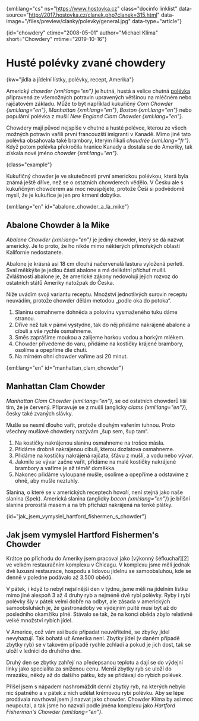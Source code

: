 
{xml:lang="cs" ns="https://www.hostovka.cz" class="docinfo linklist" data-source="http://2017.hostovka.cz/clanek.php?clanek=315.html" data-image="/files/preview/clanky/polevky/general.jpg" data-type="article"}

{id="chowdery" ctime="2008-05-01" author="Michael Klíma" short="Chowdery" mtime="2019-10-16"}

# Husté polévky zvané chowdery

{kw="jídla a jídelní lístky, polévky, recept, Amerika"}

Americký _chowder {xml:lang="en"}_ je hutná, hustá a velice chutná [polévka][1] připravená ze všemožných potravin upravených většinou na mléčném nebo rajčatovém základu. Může to být například kukuřičný _Corn Chowder {xml:lang="en"}_, _Manhattan {xml:lang="en"}_, _Boston {xml:lang="en"}_ nebo populární polévka z mušlí _New England Clam Chowder {xml:lang="en"}_.

Chowdery mají původ nejspíše v chutné a husté polévce, kterou ze všech možných potravin vařili první francouzští imigranti v Kanadě. Mimo jiné tato polévka obsahovala také brambory, kterým říkali _chaudrée {xml:lang="fr"}_. Když potom polévka překročila hranice Kanady a dostala se do Ameriky, tak získala nové jméno _chowder {xml:lang="en"}_.

{class="example"}

Kukuřičný chowder je ve skutečnosti první americkou polévkou, která byla známá ještě dříve, než se o ostatních chowderech vědělo. V Česku ale s kukuřičným chowderem asi moc neuspějete, protože Češi si podvědomě myslí, že je kukuřice je jen pro krmení dobytka.

{xml:lang="en" id="abalone\_chowder\_a\_la\_mike"}

## Abalone Chowder à la Mike

_Abalone Chowder {xml:lang="en"}_ je jediný chowder, který se dá nazvat americký. Je to proto, že ho nikde mimo některých přímořských oblastí Kalifornie nedostanete.

Abalone je krásná asi 18 cm dlouhá načervenalá lastura vyložená perletí. Sval měkkýše je jedlou částí abalone a má delikátní příchuť mušlí. Zvláštností abalone je, že americké zákony nedovolují jejich rozvoz do ostatních států Ameriky natožpak do Česka.

Níže uvádím svoji variantu receptu. Množství jednotlivých surovin receptu neuvádím, protože chowder dělám metodou „podle oka do potoka“.

  1. Slaninu osmahneme dohněda a polovinu vysmaženého tuku dáme stranou.
  2. Dříve než tuk v pánvi vystydne, tak do něj přidáme nakrájené abalone a cibuli a vše rychle osmahneme.
  3. Směs zaprášíme moukou a zalijeme horkou vodou a horkým mlékem.
  4. Chowder přivedeme do varu, přidáme na kostičky krájené brambory, osolíme a opepříme dle chuti.
  5. Na mírném ohni chowder vaříme asi 20 minut.

{xml:lang="en" id="manhattan\_clam\_chowder"}

## Manhattan Clam Chowder

_Manhattan Clam Chowder {xml:lang="en"}_, se od ostatních chowderů liší tím, že je červený. Připravuje se z mušlí (anglicky _clams {xml:lang="en"}_), česky také zvaných slávky.

Mušle se nesmí dlouho vařit, protože dlouhým vařením tuhnou. Proto všechny mušlové chowdery nazývám „šup sem, šup tam“.

  1. Na kostičky nakrájenou slaninu osmahneme na trošce másla.
  2. Přidáme drobně nakrájenou cibuli, kterou dozlatova osmahneme.
  3. Přidáme na kostičky nakrájená rajčata, šťávu z mušlí, a vodu nebo vývar.
  4. Jakmile se vývar začne vařit, přidáme na malé kostičky nakrájené brambory a vaříme je až téměř doměkka.
  5. Nakonec přidáme vyloupané mušle, osolíme a opepříme a odstavíme z ohně, aby mušle neztuhly.

Slanina, o které se v amerických receptech hovoří, není stejná jako naše slanina (špek). Americká slanina (anglicky _bacon {xml:lang="en"}_) je břišní slanina prorostlá masem a na trh přichází nakrájená na tenké plátky.

{id="jak\_jsem\_vymyslel\_hartford\_fishermen\_s\_chowder"}

## Jak jsem vymyslel Hartford Fishermen's Chowder

Krátce po příchodu do Ameriky jsem pracoval jako \[výkonný šéfkuchař\]\[2\] ve velkém restauračním komplexu v Chicagu. V komplexu jsme měli jednak dvě luxusní restaurace, hospodu a lidovou jídelnu se samoobsluhou, kde se denně v poledne podávalo až 3.500 obědů.

V pátek, i když to nebyl nejsilnější den v týdnu, jsme měli na jídelním lístku mimo jiné alespoň 3 až 4 druhy ryb a nejméně dvě rybí polévky. Ryby i rybí polévky šly v pátek velmi dobře na odbyt, ale zásada v amerických samoobsluhách je, že gastronádoby ve výdejním pultě musí být až do posledního okamžiku plné. Stávalo se tak, že na konci oběda zbylo relativně velké množství rybích jídel.

V Americe, což vám asi bude připadat neuvěřitelné, se zbytky jídel nevyhazují. Tak bohatá už Amerika není. Zbytky jídel (v daném případě zbytky ryb) se v takovém případě rychle zchladí a pokud je jich dost, tak se uloží v lednici do druhého dne.

Druhý den se zbytky zahřejí na předepsanou teplotu a dají se do výdejní linky jako specialita za sníženou cenu. Menší zbytky ryb se uloží do mrazáku, někdy až do dalšího pátku, kdy se přidávají do rybích polévek.

Přišel jsem s nápadem nashromáždit denní zbytky ryb, na kterých nebylo nic špatného a v pátek z nich udělat krémovou rybí polévku. Aby se lépe prodávala navrhoval jsem jí nazvat jako chowder. Chowder Klíma by asi moc neupoutal, a tak jsme ho nazvali podle jména komplexu jako _Hartford Fisherman's Chowder {xml:lang="en"}_.

 [1]: /druhy_polevek

